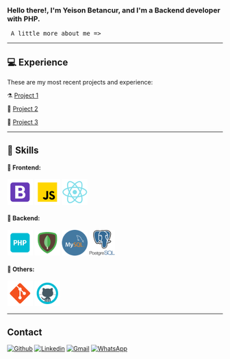 ### Hello there!, I'm Yeison Betancur, and I'm a Backend developer with PHP.

<pre> A little more about me =>
</pre>
************************************************
## 💻 Experience

These are my most recent projects and experience:

⚗️ [Project 1]()

🧪 [Project 2]()

🌱 [Project 3]()

************************************************
## 💪 Skills

#### 🎨 Frontend:
<p align="left">
<img style="margin: auto;" src="https://raw.githubusercontent.com/sachinverma53121/sachinverma53121/master/icons/bootstrap.png" alt=bootstrap width="60" height="60"/>
<img style="margin: auto;" src="https://raw.githubusercontent.com/sachinverma53121/sachinverma53121/master/icons/js.png" alt=javascript width="60" height="60"/>
<img style="margin: auto;" src="https://raw.githubusercontent.com/sachinverma53121/sachinverma53121/master/icons/react.png" alt=react width="60" height="60"/> 
</p>

#### 🚀 Backend:

<p align="left">
<img style="margin: auto;" src="https://raw.githubusercontent.com/sachinverma53121/sachinverma53121/master/icons/php.png" alt=php width="60" height="60"/> 
<img style="margin: auto;" src="https://raw.githubusercontent.com/sachinverma53121/sachinverma53121/master/icons/mongo.png" alt=mongodb width="60" height="60"/> 
	<img style="margin: auto;" src="https://raw.githubusercontent.com/sachinverma53121/sachinverma53121/master/icons/mysql.png" alt=mysql width="60" height="60"/> 
	<img style="margin: auto;" src="https://raw.githubusercontent.com/sachinverma53121/sachinverma53121/master/icons/psql.png" alt=postgresql width="60" height="60"/> 
</p>

#### 🔧 Others:
<p align="left">

<img style="margin: auto;" src="https://raw.githubusercontent.com/sachinverma53121/sachinverma53121/master/icons/git.png" alt=git width="60" height="60"/>
  <img style="margin: auto;" src="https://raw.githubusercontent.com/sachinverma53121/sachinverma53121/master/icons/github.png" alt=github width="60" height="60"/>
  <img style="margin: auto;" 
</p>


************************************************
 ## Contact

[![Github](https://img.shields.io/badge/-Github-000?style=flat&logo=Github&logoColor=white)](https://github.com/ybetancurr1)
[![Linkedin](https://img.shields.io/badge/-LinkedIn-blue?style=flat&logo=Linkedin&logoColor=white)](https://www.linkedin.com/in/yeison-betancur-071125192/)
[![Gmail](https://img.shields.io/badge/-Gmail-c14438?style=flat&logo=Gmail&logoColor=white)](yeison.betancurr@udea.edu.co)
[![WhatsApp](https://img.shields.io/badge/WhatsApp-25D366?style=for-the-badge&logo=whatsapp&logoColor=white
)]()

